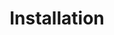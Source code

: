 ---
title: Installation
position: 1
parameters:
  - name:
    content:
content_markdown: |-
  Install using composer
left_code_blocks:
  - code_block:
    title:
    language:
right_code_blocks:
  - code_block: |-
      composer require affinity4/migrate
    title: Composer
    language: PHP
---